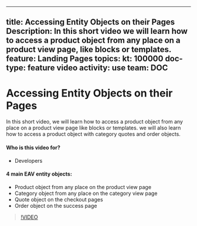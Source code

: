 
---
title: Accessing Entity Objects on their Pages
Description: In this short video we will learn how to access a product object from any place on a product view page, like blocks or templates.
feature: Landing Pages
topics:
kt: 100000
doc-type: feature video
activity: use
team: DOC
---
# Accessing Entity Objects on their Pages

In this short video, we will learn how to access a product object from any place on a product view page like blocks or templates. we will also learn how to access a product object with category quotes and order objects.

#### Who is this video for?
* Developers

#### 4 main EAV entity objects:
* Product object from any place on the product view page
* Category object from any place on the category view page
* Quote object on the checkout pages
* Order object on the success page

>[!VIDEO](https://video.tv.adobe.com/v/35768)
